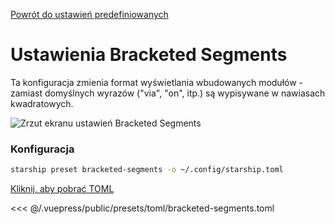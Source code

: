 [Powrót do ustawień predefiniowanych](./README.md#bracketed-segments)

# Ustawienia Bracketed Segments

Ta konfiguracja zmienia format wyświetlania wbudowanych modułów - zamiast domyślnych wyrazów ("via", "on", itp.) są wypisywane w nawiasach kwadratowych.

![Zrzut ekranu ustawień Bracketed Segments](/presets/img/bracketed-segments.png)

### Konfiguracja

```sh
starship preset bracketed-segments -o ~/.config/starship.toml
```

[Kliknij, aby pobrać TOML](/presets/toml/bracketed-segments.toml)

<<< @/.vuepress/public/presets/toml/bracketed-segments.toml
